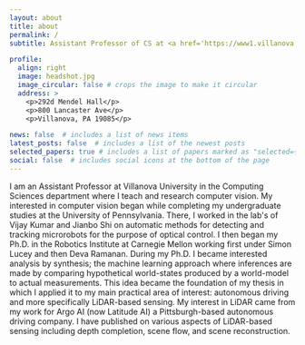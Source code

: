 ```yaml
---
layout: about
title: about
permalink: /
subtitle: Assistant Professor of CS at <a href='https://www1.villanova.edu/university.html'>Villanova University</a>.

profile:
  align: right
  image: headshot.jpg
  image_circular: false # crops the image to make it circular
  address: >
    <p>292d Mendel Hall</p>
    <p>800 Lancaster Ave</p>
    <p>Villanova, PA 19085</p>

news: false  # includes a list of news items
latest_posts: false  # includes a list of the newest posts
selected_papers: true # includes a list of papers marked as "selected={true}"
social: false  # includes social icons at the bottom of the page
---
```


I am an Assistant Professor at Villanova University in the Computing Sciences department where I teach and research computer vision. My interested in computer vision began while completing my undergraduate studies at the University of Pennsylvania. There, I worked in the lab's of Vijay Kumar and Jianbo Shi on automatic methods for detecting and tracking microrobots for the purpose of optical control. I then began my Ph.D. in the Robotics Institute at Carnegie Mellon working first under Simon Lucey and then Deva Ramanan. During my Ph.D. I became interested analysis by synthesis; the machine learning approach where inferences are made by comparing hypothetical world-states produced by a world-model to actual measurements. This idea became the foundation of my thesis in which I applied it to my main practical area of interest: autonomous driving and more specifically LiDAR-based sensing. My interest in LiDAR came from my work for Argo AI (now Latitude AI) a Pittsburgh-based autonomous driving company. I have published on various aspects of LiDAR-based sensing including depth completion, scene flow, and scene reconstruction.
